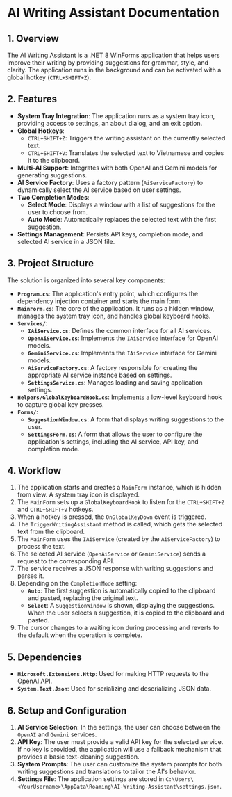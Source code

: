 # AI Writing Assistant Documentation

## 1. Overview

The AI Writing Assistant is a .NET 8 WinForms application that helps users improve their writing by providing suggestions for grammar, style, and clarity. The application runs in the background and can be activated with a global hotkey (`CTRL+SHIFT+Z`).

## 2. Features

- **System Tray Integration**: The application runs as a system tray icon, providing access to settings, an about dialog, and an exit option.
- **Global Hotkeys**:
  - `CTRL+SHIFT+Z`: Triggers the writing assistant on the currently selected text.
  - `CTRL+SHIFT+V`: Translates the selected text to Vietnamese and copies it to the clipboard.
- **Multi-AI Support**: Integrates with both OpenAI and Gemini models for generating suggestions.
- **AI Service Factory**: Uses a factory pattern (`AiServiceFactory`) to dynamically select the AI service based on user settings.
- **Two Completion Modes**:
    - **Select Mode**: Displays a window with a list of suggestions for the user to choose from.
    - **Auto Mode**: Automatically replaces the selected text with the first suggestion.
- **Settings Management**: Persists API keys, completion mode, and selected AI service in a JSON file.

## 3. Project Structure

The solution is organized into several key components:

- **`Program.cs`**: The application's entry point, which configures the dependency injection container and starts the main form.
- **`MainForm.cs`**: The core of the application. It runs as a hidden window, manages the system tray icon, and handles global keyboard hooks.
- **`Services/`**:
    - **`IAiService.cs`**: Defines the common interface for all AI services.
    - **`OpenAiService.cs`**: Implements the `IAiService` interface for OpenAI models.
    - **`GeminiService.cs`**: Implements the `IAiService` interface for Gemini models.
    - **`AiServiceFactory.cs`**: A factory responsible for creating the appropriate AI service instance based on settings.
    - **`SettingsService.cs`**: Manages loading and saving application settings.
- **`Helpers/GlobalKeyboardHook.cs`**: Implements a low-level keyboard hook to capture global key presses.
- **`Forms/`**:
    - **`SuggestionWindow.cs`**: A form that displays writing suggestions to the user.
    - **`SettingsForm.cs`**: A form that allows the user to configure the application's settings, including the AI service, API key, and completion mode.

## 4. Workflow

1. The application starts and creates a `MainForm` instance, which is hidden from view. A system tray icon is displayed.
2. The `MainForm` sets up a `GlobalKeyboardHook` to listen for the `CTRL+SHIFT+Z` and `CTRL+SHIFT+V` hotkeys.
3. When a hotkey is pressed, the `OnGlobalKeyDown` event is triggered.
4. The `TriggerWritingAssistant` method is called, which gets the selected text from the clipboard.
5. The `MainForm` uses the `IAiService` (created by the `AiServiceFactory`) to process the text.
6. The selected AI service (`OpenAiService` or `GeminiService`) sends a request to the corresponding API.
7. The service receives a JSON response with writing suggestions and parses it.
7. Depending on the `CompletionMode` setting:
    - **`Auto`**: The first suggestion is automatically copied to the clipboard and pasted, replacing the original text.
    - **`Select`**: A `SuggestionWindow` is shown, displaying the suggestions. When the user selects a suggestion, it is copied to the clipboard and pasted.
8. The cursor changes to a waiting icon during processing and reverts to the default when the operation is complete.

## 5. Dependencies

- **`Microsoft.Extensions.Http`**: Used for making HTTP requests to the OpenAI API.
- **`System.Text.Json`**: Used for serializing and deserializing JSON data.

## 6. Setup and Configuration

1.  **AI Service Selection**: In the settings, the user can choose between the `OpenAI` and `Gemini` services.
2.  **API Key**: The user must provide a valid API key for the selected service. If no key is provided, the application will use a fallback mechanism that provides a basic text-cleaning suggestion.
3.  **System Prompts**: The user can customize the system prompts for both writing suggestions and translations to tailor the AI's behavior.
4.  **Settings File**: The application settings are stored in `C:\Users\<YourUsername>\AppData\Roaming\AI-Writing-Assistant\settings.json`.
